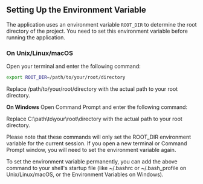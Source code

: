 ## Setting Up the Environment Variable

The application uses an environment variable `ROOT_DIR` to determine the root directory of the project. You need to set this environment variable before running the application.

### On Unix/Linux/macOS

Open your terminal and enter the following command:

```bash
export ROOT_DIR=/path/to/your/root/directory
```	


Replace /path/to/your/root/directory with the actual path to your root directory.

**On Windows**
Open Command Prompt and enter the following command:

Replace C:\path\to\your\root\directory with the actual path to your root directory.

Please note that these commands will only set the ROOT_DIR environment variable for the current session. If you open a new terminal or Command Prompt window, you will need to set the environment variable again.

To set the environment variable permanently, you can add the above command to your shell's startup file (like ~/.bashrc or ~/.bash_profile on Unix/Linux/macOS, or the Environment Variables on Windows).

